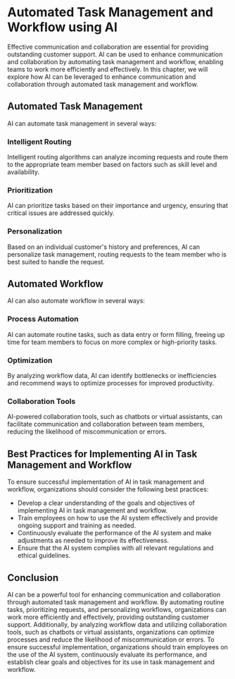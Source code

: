 Automated Task Management and Workflow using AI
=============================================================================================================

Effective communication and collaboration are essential for providing outstanding customer support. AI can be used to enhance communication and collaboration by automating task management and workflow, enabling teams to work more efficiently and effectively. In this chapter, we will explore how AI can be leveraged to enhance communication and collaboration through automated task management and workflow.

Automated Task Management
-------------------------

AI can automate task management in several ways:

### Intelligent Routing

Intelligent routing algorithms can analyze incoming requests and route them to the appropriate team member based on factors such as skill level and availability.

### Prioritization

AI can prioritize tasks based on their importance and urgency, ensuring that critical issues are addressed quickly.

### Personalization

Based on an individual customer's history and preferences, AI can personalize task management, routing requests to the team member who is best suited to handle the request.

Automated Workflow
------------------

AI can also automate workflow in several ways:

### Process Automation

AI can automate routine tasks, such as data entry or form filling, freeing up time for team members to focus on more complex or high-priority tasks.

### Optimization

By analyzing workflow data, AI can identify bottlenecks or inefficiencies and recommend ways to optimize processes for improved productivity.

### Collaboration Tools

AI-powered collaboration tools, such as chatbots or virtual assistants, can facilitate communication and collaboration between team members, reducing the likelihood of miscommunication or errors.

Best Practices for Implementing AI in Task Management and Workflow
------------------------------------------------------------------

To ensure successful implementation of AI in task management and workflow, organizations should consider the following best practices:

* Develop a clear understanding of the goals and objectives of implementing AI in task management and workflow.
* Train employees on how to use the AI system effectively and provide ongoing support and training as needed.
* Continuously evaluate the performance of the AI system and make adjustments as needed to improve its effectiveness.
* Ensure that the AI system complies with all relevant regulations and ethical guidelines.

Conclusion
----------

AI can be a powerful tool for enhancing communication and collaboration through automated task management and workflow. By automating routine tasks, prioritizing requests, and personalizing workflows, organizations can work more efficiently and effectively, providing outstanding customer support. Additionally, by analyzing workflow data and utilizing collaboration tools, such as chatbots or virtual assistants, organizations can optimize processes and reduce the likelihood of miscommunication or errors. To ensure successful implementation, organizations should train employees on the use of the AI system, continuously evaluate its performance, and establish clear goals and objectives for its use in task management and workflow.


